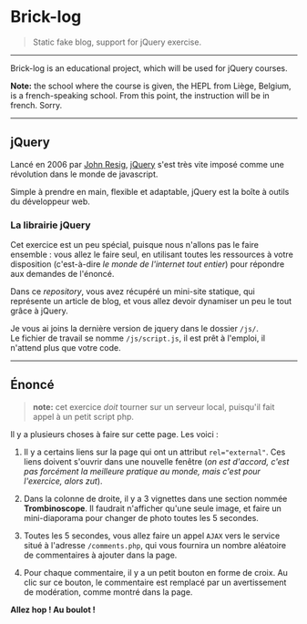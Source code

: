 # Brick-log

> Static fake blog, support for jQuery exercise.

* * *

Brick-log is an educational project, which will be used for jQuery courses.

**Note:** the school where the course is given, the HEPL from Liège, Belgium, is a french-speaking school. From this point, the instruction will be in french. Sorry.

* * *

## jQuery

Lancé en 2006 par [John Resig](http://fr.wikipedia.org/wiki/John_Resig), [jQuery](http://jquery.com) s'est très vite imposé comme une révolution dans le monde de javascript.

Simple à prendre en main, flexible et adaptable, jQuery est la boîte à outils du développeur web.

### La librairie jQuery

Cet exercice est un peu spécial, puisque nous n'allons pas le faire ensemble : vous allez le faire seul, en utilisant toutes les ressources à votre disposition (c'est-à-dire *le monde de l'internet tout entier*) pour répondre aux demandes de l'énoncé.

Dans ce *repository*, vous avez récupéré un mini-site statique, qui représente un article de blog, et vous allez devoir dynamiser un peu le tout grâce à jQuery.

Je vous ai joins la dernière version de jquery dans le dossier `/js/`.  
Le fichier de travail se nomme `/js/script.js`, il est prêt à l'emploi, il n'attend plus que votre code.

* * *

## Énoncé

> **note:** cet exercice *doit* tourner sur un serveur local, puisqu'il fait appel à un petit script php.

Il y a plusieurs choses à faire sur cette page. Les voici : 

1. Il y a certains liens sur la page qui ont un attribut `rel="external"`. Ces liens doivent s'ouvrir dans une nouvelle fenêtre (*on est d'accord, c'est pas forcément la meilleure pratique au monde, mais c'est pour l'exercice, alors zut*).
    
2. Dans la colonne de droite, il y a 3 vignettes dans une section nommée **Trombinoscope**. Il faudrait n'afficher qu'une seule image, et faire un mini-diaporama pour changer de photo toutes les 5 secondes.

3. Toutes les 5 secondes, vous allez faire un appel `AJAX` vers le service situé à l'adresse `/comments.php`, qui vous fournira un nombre aléatoire de commentaires à ajouter dans la page.

4. Pour chaque commentaire, il y a un petit bouton en forme de croix. Au clic sur ce bouton, le commentaire est remplacé par un avertissement de modération, comme montré dans la page.

**Allez hop ! Au boulot !**

